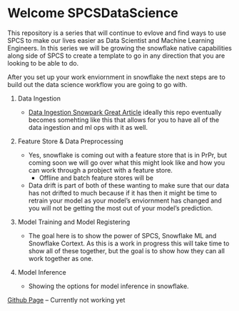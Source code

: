 # Welcome SPCSDataScience


<!-- WARNING: THIS FILE WAS AUTOGENERATED! DO NOT EDIT! -->

This repository is a series that will continue to evlove and find ways
to use SPCS to make our lives easier as Data Scientist and Machine
Learning Engineers. In this series we will be growing the snowflake
native capabilities along side of SPCS to create a template to go in any
direction that you are looking to be able to do.

After you set up your work enviornment in snowflake the next steps are
to build out the data science workflow you are going to go with.

1.  Data Ingestion

    - [Data Ingestion Snowpark Great
      Article](https://github.com/Snowflake-Labs/sfguide-data-engineering-with-snowpark-python/tree/main)
      ideally this repo eventually becomes somehting like this that
      allows for you to have all of the data ingestion and ml ops with
      it as well.

2.  Feature Store & Data Preprocessing

    - Yes, snowflake is coming out with a feature store that is in PrPr,
      but coming soon we will go over what this might look like and how
      you can work through a probject with a feature store.
      - Offline and batch feature stores will be
    - Data drift is part of both of these wanting to make sure that our
      data has not drifted to much because if it has then it might be
      time to retrain your model as your model’s enviornment has changed
      and you will not be getting the most out of your model’s
      prediction.

3.  Model Training and Model Registering

    - The goal here is to show the power of SPCS, Snowflake ML and
      Snowflake Cortext. As this is a work in progress this will take
      time to show all of these together, but the goal is to show how
      they can all work together as one.

4.  Model Inference

    - Showing the options for model inference in snowflake.

[Github Page](https://sfc-gh-jdemlow.github.io) – Currently not working
yet
